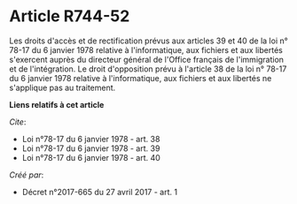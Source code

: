 # Article R744-52

Les droits d'accès et de rectification prévus aux articles 39 et 40 de la loi n° 78-17 du 6 janvier 1978 relative à
l'informatique, aux fichiers et aux libertés s'exercent auprès du directeur général de l'Office français de l'immigration et
de l'intégration. Le droit d'opposition prévu à l'article 38 de la loi n° 78-17 du 6 janvier 1978 relative à l'informatique,
aux fichiers et aux libertés ne s'applique pas au traitement.

**Liens relatifs à cet article**

_Cite_:

  - Loi n°78-17 du 6 janvier 1978 - art. 38
  - Loi n°78-17 du 6 janvier 1978 - art. 39
  - Loi n°78-17 du 6 janvier 1978 - art. 40

_Créé par_:

  - Décret n°2017-665 du 27 avril 2017 - art. 1
